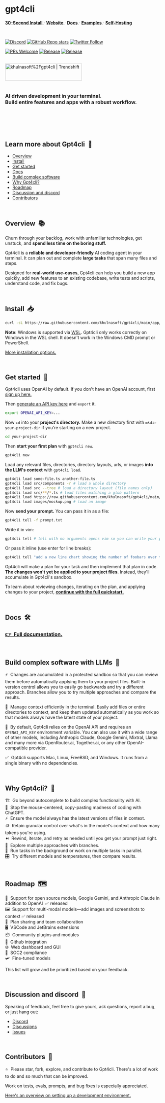 # gpt4cli

<div align="">

<p align="">
  <!-- Call to Action Links -->
  <a href="#install">
    <b>30-Second Install</b>
  </a>
   · 
  <a href="https://gpt4cli.khulnasoft.com">
    <b>Website</b>
  </a>
   · 
  <a href="https://gpt4cli.khulnasoft.com/">
    <b>Docs</b>
  </a>
   · 
  <a href="#more-examples-">
    <b>Examples</b>
  </a>
   · 
  <a href="https://gpt4cli.khulnasoft.com/hosting/self-hosting">
    <b>Self-Hosting</b>
  </a>
   <!-- · 
  <a href="./guides/DEVELOPMENT.md">
    <b>Development</b>
  </a> -->
  <!--  · 
  <a href="https://discord.gg/khulnasoft">
    <b>Discord</b>
  </a>  
   · 
  <a href="#weekly-office-hours-">
    <b>Office Hours</b>
  </a>  
  -->
</p>

<br>

[![Discord](https://img.shields.io/discord/1144758149232988282.svg?style=flat&logo=discord&label=Discord&refresh=1)](https://discord.gg/khulnasoft)
[![GitHub Repo stars](https://img.shields.io/github/stars/khulnasoft/gpt4cli?style=social)](https://github.com/khulnasoft/gpt4cli)
[![Twitter Follow](https://img.shields.io/twitter/follow/khulnasoft?style=social)](https://twitter.com/khulnasoft)

</div>

<p align="">
  <!-- Badges -->
<a href="https://github.com/khulnasoft/gpt4cli/pulls"><img src="https://img.shields.io/badge/PRs-welcome-brightgreen.svg" alt="PRs Welcome" /></a> <a href="https://github.com/khulnasoft/gpt4cli/releases?q=cli"><img src="https://img.shields.io/github/v/release/khulnasoft/gpt4cli?filter=cli*" alt="Release" /></a>
<a href="https://github.com/khulnasoft/gpt4cli/releases?q=server"><img src="https://img.shields.io/github/v/release/khulnasoft/gpt4cli?filter=server*" alt="Release" /></a>

  <!-- <a href="https://github.com/your_username/your_project/issues">
    <img src="https://img.shields.io/github/issues-closed/your_username/your_project.svg" alt="Issues Closed" />
  </a> -->

</p>

<br />

<div align="">
<a href="https://trendshift.io/repositories/8994" target="_blank"><img src="https://trendshift.io/api/badge/repositories/8994" alt="khulnasoft%2Fgpt4cli | Trendshift" style="width: 250px; height: 55px;" width="250" height="55"/></a>
</div>

<br>

<h3 align="">AI driven development in your terminal.<br/>Build entire features and apps with a robust workflow.</h3>

<br/>
<br/>

<!-- Vimeo link is nicer on mobile than embedded video... downside is it navigates to vimeo in same tab (no way to add target=_blank) -->
<!-- https://github.com/khulnasoft/gpt4cli/assets/545350/c2ee3bcd-1512-493f-bdd5-e3a4ca534a36 -->

<br/>
<br/>


## Learn more about Gpt4cli  🧐

- [Overview](#overview-)
- [Install](#install)
- [Get started](#get-started-)
- [Docs](https://gpt4cli.khulnasoft.com/)
- [Build complex software](#build-complex-software-with-llms-)
- [Why Gpt4cli?](#why-gpt4cli-)
- [Roadmap](#roadmap-%EF%B8%8F)
- [Discussion and discord](#discussion-and-discord-)
- [Contributors](#contributors-)
<br/>

## Overview  📚

<p>Churn through your backlog, work with unfamiliar technologies, get unstuck, and <strong>spend less time on the boring stuff.</strong></p>

<p>Gpt4cli is a <strong>reliable and developer-friendly</strong> AI coding agent in your terminal. It can plan out and complete <strong>large tasks</strong> that span many files and steps.</p>
 
<p>Designed for <strong>real-world use-cases</strong>, Gpt4cli can help you build a new app quickly, add new features to an existing codebase, write tests and scripts, understand code, and fix bugs. </p>

<br/>

## Install  📥

```bash
curl -sL https://raw.githubusercontent.com/khulnasoft/gpt4cli/main/app/cli/install.sh | bash
```

**Note:** Windows is supported via [WSL](https://learn.microsoft.com/en-us/windows/wsl/install). Gpt4cli only works correctly on Windows in the WSL shell. It doesn't work in the Windows CMD prompt or PowerShell.

[More installation options.](https://gpt4cli.khulnasoft.com/install)

<br/>

## Get started  🚀

Gpt4cli uses OpenAI by default. If you don't have an OpenAI account, first [sign up here.](https://platform.openai.com/signup)

Then [generate an API key here](https://platform.openai.com/account/api-keys) and `export` it.

```bash
export OPENAI_API_KEY=...
```


Now `cd` into your **project's directory.** Make a new directory first with `mkdir your-project-dir` if you're starting on a new project.

```bash
cd your-project-dir
```


Then **start your first plan** with `gpt4cli new`.

```bash
gpt4cli new
```


Load any relevant files, directories, directory layouts, urls, or images **into the LLM's context** with `gpt4cli load`.

```bash
gpt4cli load some-file.ts another-file.ts
gpt4cli load src/components -r # load a whole directory
gpt4cli load src --tree # load a directory layout (file names only)
gpt4cli load src/**/*.ts # load files matching a glob pattern
gpt4cli load https://raw.githubusercontent.com/khulnasoft/gpt4cli/main/README.md # load the text content of a url
gpt4cli load images/mockup.png # load an image
```


Now **send your prompt.** You can pass it in as a file:

```bash
gpt4cli tell -f prompt.txt
```


Write it in vim:

```bash
gpt4cli tell # tell with no arguments opens vim so you can write your prompt there
```


Or pass it inline (use enter for line breaks):

```bash
gpt4cli tell "add a new line chart showing the number of foobars over time to components/charts.tsx"
```

Gpt4cli will make a plan for your task and then implement that plan in code. **The changes won't yet be applied to your project files.** Instead, they'll accumulate in Gpt4cli's sandbox.

To learn about reviewing changes, iterating on the plan, and applying changes to your project, **[continue with the full quickstart.](https://gpt4cli.khulnasoft.com/quick-start#review-the-changes)**

<br/>

## Docs  🛠️

### [👉  Full documentation.](https://gpt4cli.khulnasoft.com/)


<br/>

## Build complex software with LLMs  🌟

⚡️  Changes are accumulated in a protected sandbox so that you can review them before automatically applying them to your project files. Built-in version control allows you to easily go backwards and try a different approach. Branches allow you to try multiple approaches and compare the results.

📑  Manage context efficiently in the terminal. Easily add files or entire directories to context, and keep them updated automatically as you work so that models always have the latest state of your project.

🧠  By default, Gpt4cli relies on the OpenAI API and requires an `OPENAI_API_KEY` environment variable. You can also use it with a wide range of other models, including Anthropic Claude, Google Gemini, Mixtral, Llama and many more via OpenRouter.ai, Together.ai, or any other OpenAI-compatible provider.

✅  Gpt4cli supports Mac, Linux, FreeBSD, and Windows. It runs from a single binary with no dependencies.

<br/>

## Why Gpt4cli?  🤔

🏗️  Go beyond autocomplete to build complex functionality with AI.<br>
🚫  Stop the mouse-centered, copy-pasting madness of coding with ChatGPT.<br>
⚡️  Ensure the model always has the latest versions of files in context.<br>
🪙  Retain granular control over what's in the model's context and how many tokens you're using.<br>
⏪  Rewind, iterate, and retry as needed until you get your prompt just right.<br>
🌱  Explore multiple approaches with branches.<br>
🔀  Run tasks in the background or work on multiple tasks in parallel.<br>
🎛️  Try different models and temperatures, then compare results.<br>

<br/>

## Roadmap  🗺️

🧠  Support for open source models, Google Gemini, and Anthropic Claude in addition to OpenAI  ✅ released<br>
🖼️  Support for multi-modal models—add images and screenshots to context ✅ released<br>
🤝  Plan sharing and team collaboration<br>
🖥️  VSCode and JetBrains extensions<br>
📦  Community plugins and modules<br>
🔌  Github integration<br>
🌐  Web dashboard and GUI<br>
🔐  SOC2 compliance<br>
🛩️  Fine-tuned models<br>

This list will grow and be prioritized based on your feedback.

<br/>

## Discussion and discord  💬

Speaking of feedback, feel free to give yours, ask questions, report a bug, or just hang out:

- [Discord](https://discord.gg/khulnasoft)
- [Discussions](https://github.com/khulnasoft/gpt4cli/discussions)
- [Issues](https://github.com/khulnasoft/gpt4cli/issues)

<br/>

## Contributors  👥

⭐️  Please star, fork, explore, and contribute to Gpt4cli. There's a lot of work to do and so much that can be improved.

Work on tests, evals, prompts, and bug fixes is especially appreciated.

[Here's an overview on setting up a development environment.](https://gpt4cli.khulnasoft.com/development)


